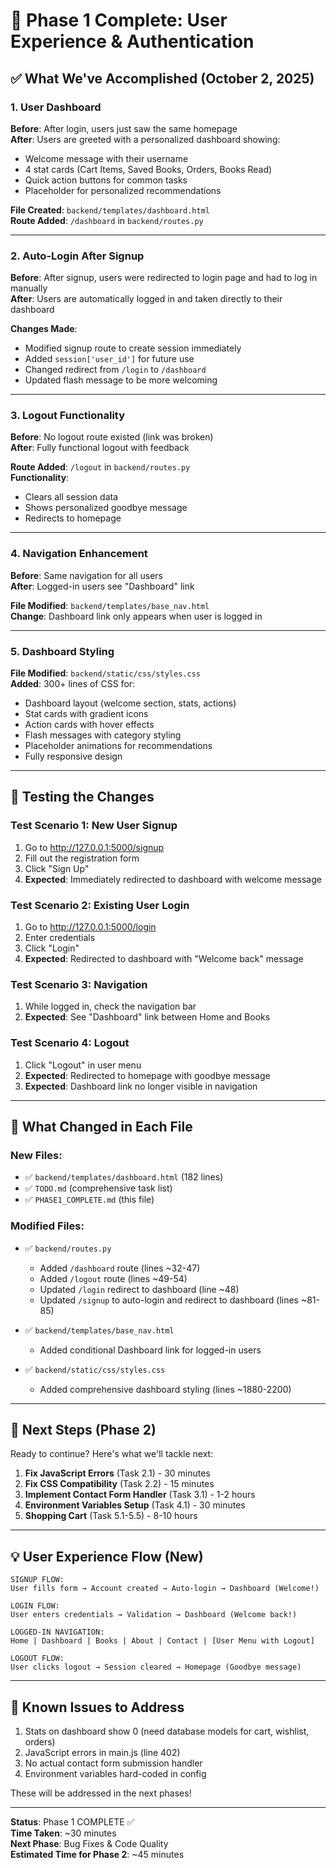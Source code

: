 # 🎉 Phase 1 Complete: User Experience & Authentication

## ✅ What We've Accomplished (October 2, 2025)

### 1. **User Dashboard** 
**Before**: After login, users just saw the same homepage  
**After**: Users are greeted with a personalized dashboard showing:
- Welcome message with their username
- 4 stat cards (Cart Items, Saved Books, Orders, Books Read)
- Quick action buttons for common tasks
- Placeholder for personalized recommendations

**File Created**: `backend/templates/dashboard.html`  
**Route Added**: `/dashboard` in `backend/routes.py`

---

### 2. **Auto-Login After Signup**
**Before**: After signup, users were redirected to login page and had to log in manually  
**After**: Users are automatically logged in and taken directly to their dashboard

**Changes Made**:
- Modified signup route to create session immediately
- Added `session['user_id']` for future use
- Changed redirect from `/login` to `/dashboard`
- Updated flash message to be more welcoming

---

### 3. **Logout Functionality**
**Before**: No logout route existed (link was broken)  
**After**: Fully functional logout with feedback

**Route Added**: `/logout` in `backend/routes.py`  
**Functionality**:
- Clears all session data
- Shows personalized goodbye message
- Redirects to homepage

---

### 4. **Navigation Enhancement**
**Before**: Same navigation for all users  
**After**: Logged-in users see "Dashboard" link

**File Modified**: `backend/templates/base_nav.html`  
**Change**: Dashboard link only appears when user is logged in

---

### 5. **Dashboard Styling**
**File Modified**: `backend/static/css/styles.css`  
**Added**: 300+ lines of CSS for:
- Dashboard layout (welcome section, stats, actions)
- Stat cards with gradient icons
- Action cards with hover effects
- Flash messages with category styling
- Placeholder animations for recommendations
- Fully responsive design

---

## 🧪 Testing the Changes

### Test Scenario 1: New User Signup
1. Go to http://127.0.0.1:5000/signup
2. Fill out the registration form
3. Click "Sign Up"
4. **Expected**: Immediately redirected to dashboard with welcome message

### Test Scenario 2: Existing User Login
1. Go to http://127.0.0.1:5000/login
2. Enter credentials
3. Click "Login"
4. **Expected**: Redirected to dashboard with "Welcome back" message

### Test Scenario 3: Navigation
1. While logged in, check the navigation bar
2. **Expected**: See "Dashboard" link between Home and Books

### Test Scenario 4: Logout
1. Click "Logout" in user menu
2. **Expected**: Redirected to homepage with goodbye message
3. **Expected**: Dashboard link no longer visible in navigation

---

## 📝 What Changed in Each File

### New Files:
- ✅ `backend/templates/dashboard.html` (182 lines)
- ✅ `TODO.md` (comprehensive task list)
- ✅ `PHASE1_COMPLETE.md` (this file)

### Modified Files:
- ✅ `backend/routes.py`
  - Added `/dashboard` route (lines ~32-47)
  - Added `/logout` route (lines ~49-54)
  - Updated `/login` redirect to dashboard (line ~48)
  - Updated `/signup` to auto-login and redirect to dashboard (lines ~81-85)
  
- ✅ `backend/templates/base_nav.html`
  - Added conditional Dashboard link for logged-in users
  
- ✅ `backend/static/css/styles.css`
  - Added comprehensive dashboard styling (lines ~1880-2200)

---

## 🎯 Next Steps (Phase 2)

Ready to continue? Here's what we'll tackle next:

1. **Fix JavaScript Errors** (Task 2.1) - 30 minutes
2. **Fix CSS Compatibility** (Task 2.2) - 15 minutes
3. **Implement Contact Form Handler** (Task 3.1) - 1-2 hours
4. **Environment Variables Setup** (Task 4.1) - 30 minutes
5. **Shopping Cart** (Task 5.1-5.5) - 8-10 hours

---

## 💡 User Experience Flow (New)

```
SIGNUP FLOW:
User fills form → Account created → Auto-login → Dashboard (Welcome!)

LOGIN FLOW:
User enters credentials → Validation → Dashboard (Welcome back!)

LOGGED-IN NAVIGATION:
Home | Dashboard | Books | About | Contact | [User Menu with Logout]

LOGOUT FLOW:
User clicks logout → Session cleared → Homepage (Goodbye message)
```

---

## 🐛 Known Issues to Address

1. Stats on dashboard show 0 (need database models for cart, wishlist, orders)
2. JavaScript errors in main.js (line 402)
3. No actual contact form submission handler
4. Environment variables hard-coded in config

These will be addressed in the next phases!

---

**Status**: Phase 1 COMPLETE ✅  
**Time Taken**: ~30 minutes  
**Next Phase**: Bug Fixes & Code Quality  
**Estimated Time for Phase 2**: ~45 minutes
